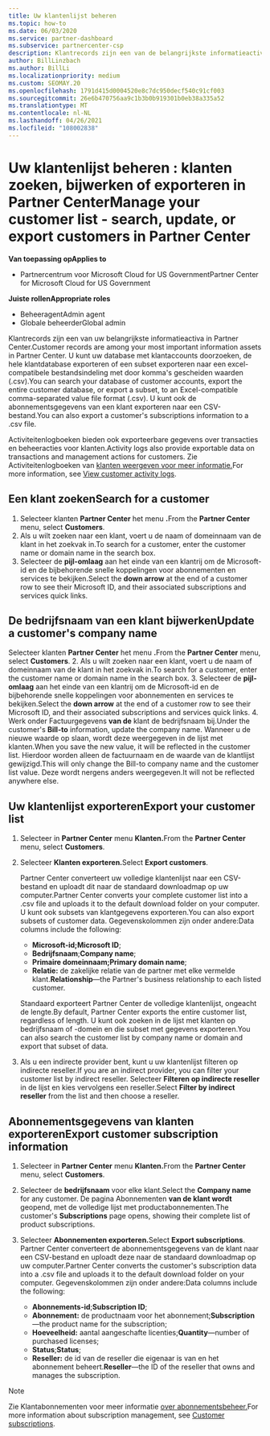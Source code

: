 ```yaml
---
title: Uw klantenlijst beheren
ms.topic: how-to
ms.date: 06/03/2020
ms.service: partner-dashboard
ms.subservice: partnercenter-csp
description: Klantrecords zijn een van de belangrijkste informatieactiva. Meer informatie over het weergeven, zoeken, bijwerken & exporteren van gegevens in Partner Center lijst met klanten.
author: BillLinzbach
ms.author: BillLi
ms.localizationpriority: medium
ms.custom: SEOMAY.20
ms.openlocfilehash: 1791d415d0004520e8c7dc950decf540c91cf003
ms.sourcegitcommit: 26e6b470756aa9c1b3b0b919301b0eb38a335a52
ms.translationtype: MT
ms.contentlocale: nl-NL
ms.lasthandoff: 04/26/2021
ms.locfileid: "108002838"
---
```

# <a name="manage-your-customer-list---search-update-or-export-customers-in-partner-center"></a><span data-ttu-id="d1ae5-104">Uw klantenlijst beheren : klanten zoeken, bijwerken of exporteren in Partner Center</span><span class="sxs-lookup"><span data-stu-id="d1ae5-104">Manage your customer list - search, update, or export customers in Partner Center</span></span>

<span data-ttu-id="d1ae5-105">**Van toepassing op**</span><span class="sxs-lookup"><span data-stu-id="d1ae5-105">**Applies to**</span></span>

- <span data-ttu-id="d1ae5-106">Partnercentrum voor Microsoft Cloud for US Government</span><span class="sxs-lookup"><span data-stu-id="d1ae5-106">Partner Center for Microsoft Cloud for US Government</span></span>

<span data-ttu-id="d1ae5-107">**Juiste rollen**</span><span class="sxs-lookup"><span data-stu-id="d1ae5-107">**Appropriate roles**</span></span>

- <span data-ttu-id="d1ae5-108">Beheeragent</span><span class="sxs-lookup"><span data-stu-id="d1ae5-108">Admin agent</span></span>
- <span data-ttu-id="d1ae5-109">Globale beheerder</span><span class="sxs-lookup"><span data-stu-id="d1ae5-109">Global admin</span></span>

<span data-ttu-id="d1ae5-110">Klantrecords zijn een van uw belangrijkste informatieactiva in Partner Center.</span><span class="sxs-lookup"><span data-stu-id="d1ae5-110">Customer records are among your most important information assets in Partner Center.</span></span> <span data-ttu-id="d1ae5-111">U kunt uw database met klantaccounts doorzoeken, de hele klantdatabase exporteren of een subset exporteren naar een excel-compatibele bestandsindeling met door komma's gescheiden waarden (.csv).</span><span class="sxs-lookup"><span data-stu-id="d1ae5-111">You can search your database of customer accounts, export the entire customer database, or export a subset, to an Excel-compatible comma-separated value file format (.csv).</span></span> <span data-ttu-id="d1ae5-112">U kunt ook de abonnementsgegevens van een klant exporteren naar een CSV-bestand.</span><span class="sxs-lookup"><span data-stu-id="d1ae5-112">You can also export a customer's subscriptions information to a .csv file.</span></span>

<span data-ttu-id="d1ae5-113">Activiteitenlogboeken bieden ook exporteerbare gegevens over transacties en beheeracties voor klanten.</span><span class="sxs-lookup"><span data-stu-id="d1ae5-113">Activity logs also provide exportable data on transactions and management actions for customers.</span></span> <span data-ttu-id="d1ae5-114">Zie Activiteitenlogboeken van [klanten weergeven voor meer informatie.](activity-logs.md)</span><span class="sxs-lookup"><span data-stu-id="d1ae5-114">For more information, see [View customer activity logs](activity-logs.md).</span></span>

## <a name="search-for-a-customer"></a><span data-ttu-id="d1ae5-115">Een klant zoeken</span><span class="sxs-lookup"><span data-stu-id="d1ae5-115">Search for a customer</span></span>

1. <span data-ttu-id="d1ae5-116">Selecteer klanten **Partner Center** het menu **.**</span><span class="sxs-lookup"><span data-stu-id="d1ae5-116">From the **Partner Center** menu, select **Customers**.</span></span>
2. <span data-ttu-id="d1ae5-117">Als u wilt zoeken naar een klant, voert u de naam of domeinnaam van de klant in het zoekvak in.</span><span class="sxs-lookup"><span data-stu-id="d1ae5-117">To search for a customer, enter the customer name or domain name in the search box.</span></span>
3. <span data-ttu-id="d1ae5-118">Selecteer de **pijl-omlaag** aan het einde van een klantrij om de Microsoft-id en de bijbehorende snelle koppelingen voor abonnementen en services te bekijken.</span><span class="sxs-lookup"><span data-stu-id="d1ae5-118">Select the **down arrow** at the end of a customer row to see their Microsoft ID, and their associated subscriptions and services quick links.</span></span>

## <a name="update-a-customers-company-name"></a><span data-ttu-id="d1ae5-119">De bedrijfsnaam van een klant bijwerken</span><span class="sxs-lookup"><span data-stu-id="d1ae5-119">Update a customer's company name</span></span>

<span data-ttu-id="d1ae5-120">Selecteer klanten **Partner Center** het menu **.**</span><span class="sxs-lookup"><span data-stu-id="d1ae5-120">From the **Partner Center** menu, select **Customers**.</span></span>
2. <span data-ttu-id="d1ae5-121">Als u wilt zoeken naar een klant, voert u de naam of domeinnaam van de klant in het zoekvak in.</span><span class="sxs-lookup"><span data-stu-id="d1ae5-121">To search for a customer, enter the customer name or domain name in the search box.</span></span>
3. <span data-ttu-id="d1ae5-122">Selecteer de **pijl-omlaag** aan het einde van een klantrij om de Microsoft-id en de bijbehorende snelle koppelingen voor abonnementen en services te bekijken.</span><span class="sxs-lookup"><span data-stu-id="d1ae5-122">Select the **down arrow** at the end of a customer row to see their Microsoft ID, and their associated subscriptions and services quick links.</span></span>
4. <span data-ttu-id="d1ae5-123">Werk onder Factuurgegevens **van de** klant de bedrijfsnaam bij.</span><span class="sxs-lookup"><span data-stu-id="d1ae5-123">Under the customer's **Bill-to** information, update the company name.</span></span> <span data-ttu-id="d1ae5-124">Wanneer u de nieuwe waarde op slaan, wordt deze weergegeven in de lijst met klanten.</span><span class="sxs-lookup"><span data-stu-id="d1ae5-124">When you save the new value, it will be reflected in the customer list.</span></span> <span data-ttu-id="d1ae5-125">Hierdoor worden alleen de factuurnaam en de waarde van de klantlijst gewijzigd.</span><span class="sxs-lookup"><span data-stu-id="d1ae5-125">This will only change the Bill-to company name and the customer list value.</span></span> <span data-ttu-id="d1ae5-126">Deze wordt nergens anders weergegeven.</span><span class="sxs-lookup"><span data-stu-id="d1ae5-126">It will not be reflected anywhere else.</span></span>

## <a name="export-your-customer-list"></a><span data-ttu-id="d1ae5-127">Uw klantenlijst exporteren</span><span class="sxs-lookup"><span data-stu-id="d1ae5-127">Export your customer list</span></span>

1. <span data-ttu-id="d1ae5-128">Selecteer in **Partner Center** menu **Klanten.**</span><span class="sxs-lookup"><span data-stu-id="d1ae5-128">From the **Partner Center** menu, select **Customers**.</span></span>
2. <span data-ttu-id="d1ae5-129">Selecteer **Klanten exporteren.**</span><span class="sxs-lookup"><span data-stu-id="d1ae5-129">Select **Export customers**.</span></span>

   <span data-ttu-id="d1ae5-130">Partner Center converteert uw volledige klantenlijst naar een CSV-bestand en uploadt dit naar de standaard downloadmap op uw computer.</span><span class="sxs-lookup"><span data-stu-id="d1ae5-130">Partner Center converts your complete customer list into a .csv file and uploads it to the default download folder on your computer.</span></span> <span data-ttu-id="d1ae5-131">U kunt ook subsets van klantgegevens exporteren.</span><span class="sxs-lookup"><span data-stu-id="d1ae5-131">You can also export subsets of customer data.</span></span> <span data-ttu-id="d1ae5-132">Gegevenskolommen zijn onder andere:</span><span class="sxs-lookup"><span data-stu-id="d1ae5-132">Data columns include the following:</span></span>

   - <span data-ttu-id="d1ae5-133">**Microsoft-id;**</span><span class="sxs-lookup"><span data-stu-id="d1ae5-133">**Microsoft ID**;</span></span>
   - <span data-ttu-id="d1ae5-134">**Bedrijfsnaam**;</span><span class="sxs-lookup"><span data-stu-id="d1ae5-134">**Company name**;</span></span>
   - <span data-ttu-id="d1ae5-135">**Primaire domeinnaam;**</span><span class="sxs-lookup"><span data-stu-id="d1ae5-135">**Primary domain name**;</span></span>
   - <span data-ttu-id="d1ae5-136">**Relatie:** de zakelijke relatie van de partner met elke vermelde klant.</span><span class="sxs-lookup"><span data-stu-id="d1ae5-136">**Relationship**—the Partner's business relationship to each listed customer.</span></span>

    <span data-ttu-id="d1ae5-137">Standaard exporteert Partner Center de volledige klantenlijst, ongeacht de lengte.</span><span class="sxs-lookup"><span data-stu-id="d1ae5-137">By default, Partner Center exports the entire customer list, regardless of length.</span></span> <span data-ttu-id="d1ae5-138">U kunt ook zoeken in de lijst met klanten op bedrijfsnaam of -domein en die subset met gegevens exporteren.</span><span class="sxs-lookup"><span data-stu-id="d1ae5-138">You can also search the customer list by company name or domain and export that subset of data.</span></span>

3. <span data-ttu-id="d1ae5-139">Als u een indirecte provider bent, kunt u uw klantenlijst filteren op indirecte reseller.</span><span class="sxs-lookup"><span data-stu-id="d1ae5-139">If you are an indirect provider, you can filter your customer list by indirect reseller.</span></span> <span data-ttu-id="d1ae5-140">Selecteer **Filteren op indirecte reseller** in de lijst en kies vervolgens een reseller.</span><span class="sxs-lookup"><span data-stu-id="d1ae5-140">Select **Filter by indirect reseller** from the list and then choose a reseller.</span></span>


## <a name="export-customer-subscription-information"></a><span data-ttu-id="d1ae5-141">Abonnementsgegevens van klanten exporteren</span><span class="sxs-lookup"><span data-stu-id="d1ae5-141">Export customer subscription information</span></span>

1. <span data-ttu-id="d1ae5-142">Selecteer in **Partner Center** menu **Klanten.**</span><span class="sxs-lookup"><span data-stu-id="d1ae5-142">From the **Partner Center** menu, select **Customers**.</span></span>

2. <span data-ttu-id="d1ae5-143">Selecteer de **bedrijfsnaam** voor elke klant.</span><span class="sxs-lookup"><span data-stu-id="d1ae5-143">Select the **Company name** for any customer.</span></span> <span data-ttu-id="d1ae5-144">De pagina Abonnementen **van de klant wordt** geopend, met de volledige lijst met productabonnementen.</span><span class="sxs-lookup"><span data-stu-id="d1ae5-144">The customer's **Subscriptions** page opens, showing their complete list of product subscriptions.</span></span>

3. <span data-ttu-id="d1ae5-145">Selecteer **Abonnementen exporteren.**</span><span class="sxs-lookup"><span data-stu-id="d1ae5-145">Select **Export subscriptions**.</span></span> <span data-ttu-id="d1ae5-146">Partner Center converteert de abonnementsgegevens van de klant naar een CSV-bestand en uploadt deze naar de standaard downloadmap op uw computer.</span><span class="sxs-lookup"><span data-stu-id="d1ae5-146">Partner Center converts the customer's subscription data into a .csv file and uploads it to the default download folder on your computer.</span></span> <span data-ttu-id="d1ae5-147">Gegevenskolommen zijn onder andere:</span><span class="sxs-lookup"><span data-stu-id="d1ae5-147">Data columns include the following:</span></span>
   - <span data-ttu-id="d1ae5-148">**Abonnements-id**;</span><span class="sxs-lookup"><span data-stu-id="d1ae5-148">**Subscription ID**;</span></span>
   - <span data-ttu-id="d1ae5-149">**Abonnement:** de productnaam voor het abonnement;</span><span class="sxs-lookup"><span data-stu-id="d1ae5-149">**Subscription**—the product name for the subscription;</span></span>
   - <span data-ttu-id="d1ae5-150">**Hoeveelheid:** aantal aangeschafte licenties;</span><span class="sxs-lookup"><span data-stu-id="d1ae5-150">**Quantity**—number of purchased licenses;</span></span>
   - <span data-ttu-id="d1ae5-151">**Status**;</span><span class="sxs-lookup"><span data-stu-id="d1ae5-151">**Status**;</span></span>
   - <span data-ttu-id="d1ae5-152">**Reseller:** de id van de reseller die eigenaar is van en het abonnement beheert.</span><span class="sxs-lookup"><span data-stu-id="d1ae5-152">**Reseller**—the ID of the reseller that owns and manages the subscription.</span></span>

> [!NOTE]  
> <span data-ttu-id="d1ae5-153">Zie Klantabonnementen voor meer informatie [over abonnementsbeheer.](customer-subscriptions.md)</span><span class="sxs-lookup"><span data-stu-id="d1ae5-153">For more information about subscription management, see [Customer subscriptions](customer-subscriptions.md).</span></span>
